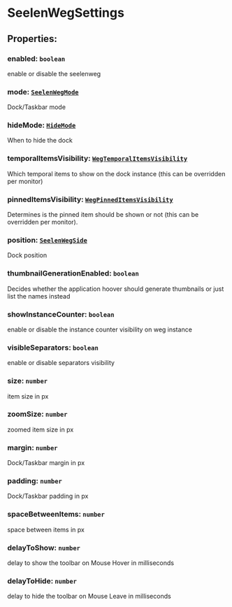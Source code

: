 # **SeelenWegSettings**

## **Properties**:

### enabled: `boolean`

enable or disable the seelenweg

### mode: [`SeelenWegMode`](./SeelenWegMode)

Dock/Taskbar mode

### hideMode: [`HideMode`](./HideMode)

When to hide the dock

### temporalItemsVisibility: [`WegTemporalItemsVisibility`](./WegTemporalItemsVisibility)

Which temporal items to show on the dock instance (this can be overridden per
monitor)

### pinnedItemsVisibility: [`WegPinnedItemsVisibility`](./WegPinnedItemsVisibility)

Determines is the pinned item should be shown or not (this can be overridden per
monitor).

### position: [`SeelenWegSide`](./SeelenWegSide)

Dock position

### thumbnailGenerationEnabled: `boolean`

Decides whether the application hoover should generate thumbnails or just list
the names instead

### showInstanceCounter: `boolean`

enable or disable the instance counter visibility on weg instance

### visibleSeparators: `boolean`

enable or disable separators visibility

### size: `number`

item size in px

### zoomSize: `number`

zoomed item size in px

### margin: `number`

Dock/Taskbar margin in px

### padding: `number`

Dock/Taskbar padding in px

### spaceBetweenItems: `number`

space between items in px

### delayToShow: `number`

delay to show the toolbar on Mouse Hover in milliseconds

### delayToHide: `number`

delay to hide the toolbar on Mouse Leave in milliseconds
